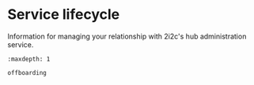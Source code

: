 # Service lifecycle

Information for managing your relationship with 2i2c's hub administration service.

```{toctree}
:maxdepth: 1

offboarding
```
